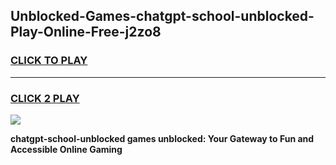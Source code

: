 
## Unblocked-Games-chatgpt-school-unblocked-Play-Online-Free-j2zo8
<h3>
<a href="https://premium76.site?title=chatgpt-school-unblocked&ref=26A">CLICK TO PLAY</a></h3>
<hr>

<h3>
<a href="https://premium76.site?title=chatgpt-school-unblocked&ref=26A">CLICK 2 PLAY</a>
  
</h3>

<a href="https://premium76.site?title=chatgpt-school-unblocked&ref=26A"><img src="https://clearcache.store/games.png"></a>


**chatgpt-school-unblocked games unblocked: Your Gateway to Fun and Accessible Online Gaming**
